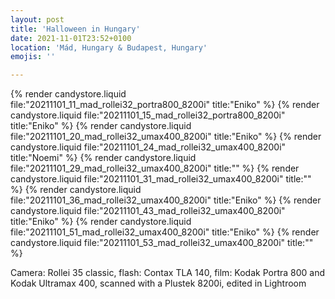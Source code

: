 ```yaml
---
layout: post
title: 'Halloween in Hungary'
date: 2021-11-01T23:52+0100
location: 'Mád, Hungary & Budapest, Hungary'
emojis: ''

---
```


{% render candystore.liquid file:"20211101_11_mad_rollei32_portra800_8200i" title:"Eniko" %}
{% render candystore.liquid file:"20211101_15_mad_rollei32_portra800_8200i" title:"Eniko" %}
{% render candystore.liquid file:"20211101_20_mad_rollei32_umax400_8200i" title:"Eniko" %}
{% render candystore.liquid file:"20211101_24_mad_rollei32_umax400_8200i" title:"Noemi" %}
{% render candystore.liquid file:"20211101_29_mad_rollei32_umax400_8200i" title:"" %}
{% render candystore.liquid file:"20211101_31_mad_rollei32_umax400_8200i" title:"" %}
{% render candystore.liquid file:"20211101_36_mad_rollei32_umax400_8200i" title:"Eniko" %}
{% render candystore.liquid file:"20211101_43_mad_rollei32_umax400_8200i" title:"Eniko" %}
{% render candystore.liquid file:"20211101_51_mad_rollei32_umax400_8200i" title:"Eniko" %}
{% render candystore.liquid file:"20211101_53_mad_rollei32_umax400_8200i" title:"" %}

Camera: Rollei 35 classic, flash: Contax TLA 140, film: Kodak Portra 800 and Kodak Ultramax 400, scanned with a Plustek 8200i, edited in Lightroom
